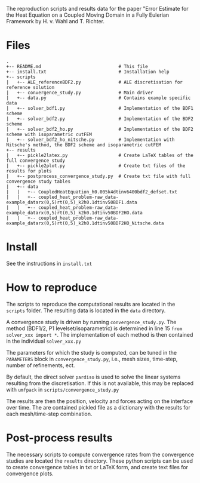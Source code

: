 The reproduction scripts and results data for the paper "Error Estimate for the Heat Equation on a Coupled Moving Domain in a Fully Eulerian Framework by H. v. Wahl and T. Richter.

# Files
```
.
+-- README.md                             # This file
+-- install.txt                           # Installation help
+-- scripts
|   +-- ALE_referenceBDF2.py              # ALE discretisation for reference solution
|   +-- convergence_study.py              # Main driver
|   +-- data.py                           # Contains example specific data
|   +-- solver_bdf1.py                    # Implementation of the BDF1 scheme
|   +-- solver_bdf2.py                    # Implementation of the BDF2 scheme
|   +-- solver_bdf2_ho.py                 # Implementation of the BDF2 scheme with isoparametric cutFEM
|   +-- solver_bdf2_ho_nitsche.py         # Implementation with Nitsche's method, the BDF2 scheme and isoparametric cutFEM
+-- results
|   +-- pickle2latex.py                   # Create LaTeX tables of the full convergence study
|   +-- pickle2plot.py                    # Create txt files of the results for plots 
|   +-- postprocess_convergence_study.py  # Create txt file with full convergence study tables
|   +-- data
|   |   +-- CoupledHeatEquation_h0.005k4dtinv6400bdf2_defset.txt
|   |   +-- coupled_heat_problem-raw_data-example_datarx(0,5)rt(0,5)_k2h0.1dtinv50BDF1.data
|   |   +-- coupled_heat_problem-raw_data-example_datarx(0,5)rt(0,5)_k2h0.1dtinv50BDF2HO.data
|   |   +-- coupled_heat_problem-raw_data-example_datarx(0,5)rt(0,5)_k2h0.1dtinv50BDF2HO_Nitsche.data
```

# Install

See the instructions in `install.txt`

# How to reproduce
The scripts to reproduce the computational results are located in the `scripts` folder. The resulting data is located in the `data` directory.

A convergence study is driven by running `convergence_study.py`. The method (BDF1/2, P1 levelset/isoparametric) is determined in line 15 `from solver_xxx import *`. The implementation of each method is then contained in the individual `solver_xxx.py`

The parameters for which the study is computed, can be tuned in the `PARAMETERS` block in `convergence_study.py`, i.e., mesh sizes, time-step, number of refinements, ect.

By default, the direct solver `pardiso` is used to solve the linear systems resulting from the discretisation. If this is not available, this may be replaced with `umfpack` in `scripts/convergence_study.py`

The results are then the position, velocity and forces acting on the interface over time. The are contained pickled file as a dictionary with the results for each mesh/time-step combination.

# Post-process results
The necessary scripts to compute convergence rates from the convergence studies are located the `results` directory. These python scripts can be used to create convergence tables in txt or LaTeX form, and create text files for convergence plots.